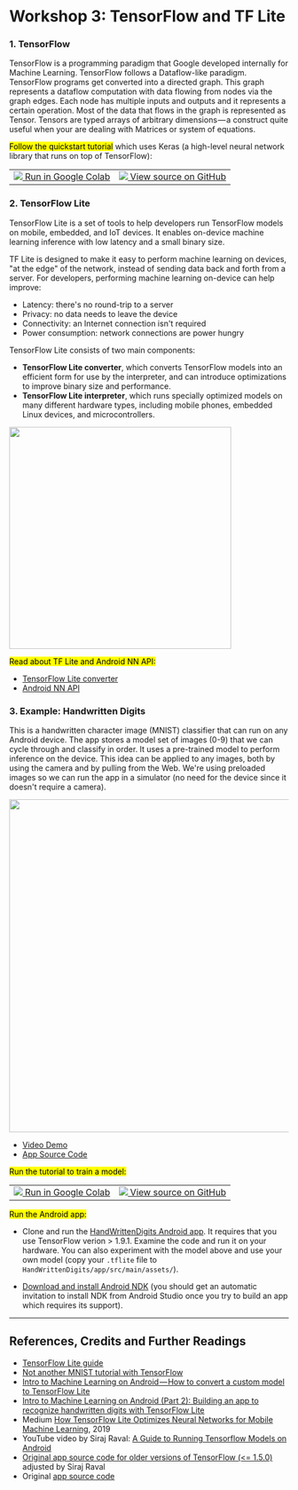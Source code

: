 # Workshop 3: TensorFlow and TF Lite

### 1. TensorFlow

TensorFlow is a programming paradigm that Google developed internally for Machine Learning. TensorFlow follows a Dataflow-like paradigm. TensorFlow programs get converted into a directed graph. This graph represents a dataflow computation with data flowing from nodes via the graph edges. Each node has multiple inputs and outputs and it represents a certain operation. Most of the data that flows in the graph is represented as Tensor. Tensors are typed arrays of arbitrary dimensions — a construct quite useful when your are dealing with Matrices or system of equations.

<mark>Follow the quickstart tutorial</mark> which uses Keras (a high-level neural network library that runs on top of TensorFlow):

<table>
  <td>
    <a target="_blank" href="https://colab.research.google.com/github/tensorflow/docs/blob/master/site/en/tutorials/quickstart/beginner.ipynb">
    <img src="https://www.tensorflow.org/images/colab_logo_32px.png" />
    Run in Google Colab</a>
  </td>
  <td>
    <a target="_blank" href="https://github.com/tensorflow/docs/blob/master/site/en/tutorials/quickstart/beginner.ipynb">
    <img src="https://www.tensorflow.org/images/GitHub-Mark-32px.png" />
    View source on GitHub</a>
  </td>
</table>

### 2. TensorFlow Lite

TensorFlow Lite is a set of tools to help developers run TensorFlow models on mobile, embedded, and IoT devices. It enables on-device machine learning inference with low latency and a small binary size.

TF Lite is designed to make it easy to perform machine learning on devices, "at the edge" of the network, instead of sending data back and forth from a server. For developers, performing machine learning on-device can help improve:

* Latency: there's no round-trip to a server
* Privacy: no data needs to leave the device
* Connectivity: an Internet connection isn't required
* Power consumption: network connections are power hungry

TensorFlow Lite consists of two main components:
* __TensorFlow Lite converter__, which converts TensorFlow models into an efficient form for use by the interpreter, and can introduce optimizations to improve binary size and performance.
* __TensorFlow Lite interpreter__, which runs specially optimized models on many different hardware types, including mobile phones, embedded Linux devices, and microcontrollers.

<img src="https://camo.githubusercontent.com/e2dc220875ce6c47a653c4a3c8bc7ccfe4c578958301095adbafbfa6e34f3618/68747470733a2f2f7777772e74656e736f72666c6f772e6f72672f696d616765732f74666c6974652d6172636869746563747572652e6a7067" width=400>

<mark>Read about TF Lite and Android NN API:</mark>
* [TensorFlow Lite converter](https://www.tensorflow.org/lite/convert)
* [Android NN API](https://developer.android.com/ndk/guides/neuralnetworks)


### 3. Example: Handwritten Digits

This is a handwritten character image (MNIST) classifier that can run on any Android device. The app stores a model  set of images (0-9) that we can cycle through and classify in order. It uses a pre-trained model to perform inference on the device. This idea can be applied to any images, both by using the camera and by pulling from the Web. We're using preloaded images so we can run the app in a simulator (no need for the device since it doesn't require a camera).

<img src="https://github.com/llSourcell/A_Guide_to_Running_Tensorflow_Models_on_Android/raw/master/images/demo.png" width="600">

* [Video Demo](https://www.youtube.com/watch?v=gahi0Hjgokw)
* [App Source Code](https://github.com/llSourcell/A_Guide_to_Running_Tensorflow_Models_on_Android/tree/master/mnistandroid)


<mark>Run the tutorial to train a model:</mark>

<table>
  <td>
    <a target="_blank" href="https://colab.research.google.com/github/osaukh/mobile_computing_lab/blob/master/workshops/WS03--TensorFlow--HandwrittenDigits.ipynb">
    <img src="https://www.tensorflow.org/images/colab_logo_32px.png" />
    Run in Google Colab</a>
  </td>
  <td>
    <a target="_blank" href="https://github.com/osaukh/mobile_computing_lab/blob/master/workshops/WS03--TensorFlow--HandwrittenDigits.ipynb">
    <img src="https://www.tensorflow.org/images/GitHub-Mark-32px.png" />
    View source on GitHub</a>
  </td>
</table>


<mark>Run the Android app:</mark>

* Clone and run the [HandWrittenDigits Android app](https://github.com/osaukh/mobile_computing_lab/tree/master/code/HandWrittenDigits). It requires that you use TensorFlow verion > 1.9.1. Examine the code and run it on your hardware. You can also experiment with the model above and use your own model (copy your `.tflite` file to `HandWrittenDigits/app/src/main/assets/`).

* <a href="https://developer.android.com/ndk/downloads/">Download and install Android NDK</a> (you should get an automatic invitation to install NDK from Android Studio once you try to build an app which requires its support).


***
## References, Credits and Further Readings

* [TensorFlow Lite guide](https://www.tensorflow.org/lite/guide)
* <a href="https://www.oreilly.com/learning/not-another-mnist-tutorial-with-tensorflow">Not another MNIST tutorial with TensorFlow</a>
* <a href="https://heartbeat.fritz.ai/intro-to-machine-learning-on-android-how-to-convert-a-custom-model-to-tensorflow-lite-e07d2d9d50e3">Intro to Machine Learning on Android — How to convert a custom model to TensorFlow Lite</a>
* <a href="https://heartbeat.fritz.ai/introduction-to-machine-learning-on-android-part-2-building-an-app-to-recognize-handwritten-d58ebc01950">Intro to Machine Learning on Android (Part 2): Building an app to recognize handwritten digits with TensorFlow Lite</a>
* Medium [How TensorFlow Lite Optimizes Neural Networks for Mobile Machine Learning](https://heartbeat.fritz.ai/how-tensorflow-lite-optimizes-neural-networks-for-mobile-machine-learning-e6ffa7f8ee12), 2019
* YouTube video by Siraj Raval: <a href="https://www.youtube.com/watch?v=kFWKdLOxykE&feature=youtu.be">A Guide to Running Tensorflow Models on Android</a>
* <a href="https://github.com/llSourcell/A_Guide_to_Running_Tensorflow_Models_on_Android">Original app source code for older versions of TensorFlow (<= 1.5.0)</a> adjusted by Siraj Raval
* Original <a href="https://github.com/miyosuda/TensorFlowAndroidMNIST">app source code</a>